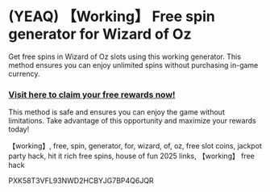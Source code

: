 # (YEAQ) 【Working】 Free spin generator for Wizard of Oz

Get free spins in Wizard of Oz slots using this working generator. This method ensures you can enjoy unlimited spins without purchasing in-game currency.  

### [Visit here to claim your free rewards now!](https://gamehunters.win/wizard-of-oz)  

This method is safe and ensures you can enjoy the game without limitations. Take advantage of this opportunity and maximize your rewards today!  

【working】, free, spin, generator, for, wizard, of, oz, free slot coins, jackpot party hack, hit it rich free spins, house of fun 2025 links, 【working】 free hack  

PXK58T3VFL93NWD2HCBYJG7BP4Q6JQR  
